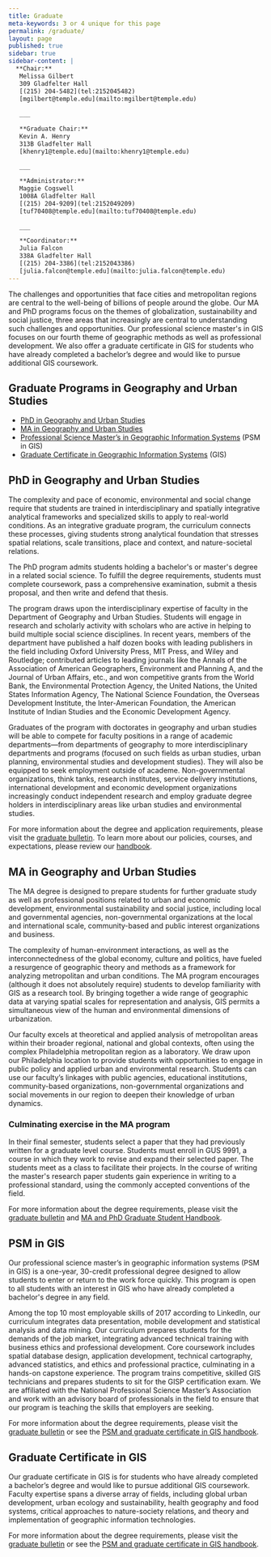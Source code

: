 ```yaml
---
title: Graduate
meta-keywords: 3 or 4 unique for this page
permalink: /graduate/
layout: page
published: true
sidebar: true
sidebar-content: |
  **Chair:**  
   Melissa Gilbert  
   309 Gladfelter Hall  
   [(215) 204-5482](tel:2152045482)  
   [mgilbert@temple.edu](mailto:mgilbert@temple.edu)  
   
   ___
   
   **Graduate Chair:**  
   Kevin A. Henry  
   313B Gladfelter Hall    
   [khenry1@temple.edu](mailto:khenry1@temple.edu)  
   
   ___

   **Administrator:**  
   Maggie Cogswell  
   1008A Gladfelter Hall    
   [(215) 204-9209](tel:2152049209)   
   [tuf70408@temple.edu](mailto:tuf70408@temple.edu)   
   
   ___

   **Coordinator:**  
   Julia Falcon  
   338A Gladfelter Hall    
   [(215) 204-3386](tel:2152043386)   
   [julia.falcon@temple.edu](mailto:julia.falcon@temple.edu)
---
```


The challenges and opportunities that face cities and metropolitan regions are central to the well-being of billions of people around the globe. Our MA and PhD programs focus on the themes of globalization, sustainability and social justice, three areas that increasingly are central to understanding such challenges and opportunities. Our professional science master's in GIS focuses on our fourth theme of geographic methods as well as professional development. We also offer a graduate certificate in GIS for students who have already completed a bachelor’s degree and would like to pursue additional GIS coursework.

## Graduate Programs in Geography and Urban Studies

- [PhD in Geography and Urban Studies](#phd-in-geography-and-urban-studies)
- [MA in Geography and Urban Studies](#ma-in-geography-and-urban-studies)
- [Professional Science Master’s in Geographic Information Systems](#psm-in-gis) (PSM in GIS)
- [Graduate Certificate in Geographic Information Systems](#graduate-certificate-in-gis) (GIS)

## PhD in Geography and Urban Studies

The complexity and pace of economic, environmental and social change require that students are trained in interdisciplinary and spatially integrative analytical frameworks and specialized skills to apply to real-world conditions. As an integrative graduate program, the curriculum connects these processes, giving students strong analytical foundation that stresses spatial relations, scale transitions, place and context, and nature-societal relations.

The PhD program admits students holding a bachelor's or master's degree in a related social science. To fulfill the degree requirements, students must complete coursework, pass a comprehensive examination, submit a thesis proposal, and then write and defend that thesis. 

The program draws upon the interdisciplinary expertise of faculty in the Department of Geography and Urban Studies. Students will engage in research and scholarly activity with scholars who are active in helping to build multiple social science disciplines. In recent years, members of the department have published a half dozen books with leading publishers in the field including Oxford University Press, MIT Press, and Wiley and Routledge; contributed articles to leading journals like the Annals of the Association of American Geographers, Environment and Planning A, and the Journal of Urban Affairs, etc., and won competitive grants from the World Bank, the Environmental Protection Agency, the United Nations, the United States Information Agency, The National Science Foundation, the Overseas Development Institute, the Inter-American Foundation, the American Institute of Indian Studies and the Economic Development Agency.

Graduates of the program with doctorates in geography and urban studies will be able to compete for faculty positions in a range of academic departments—from departments of geography to more interdisciplinary departments and programs (focused on such fields as urban studies, urban planning, environmental studies and development studies). They will also be equipped to seek employment outside of academe. Non-governmental organizations, think tanks, research institutes, service delivery institutions, international development and economic development organizations increasingly conduct independent research and employ graduate degree holders in interdisciplinary areas like urban studies and environmental studies.

For more information about the degree and application requirements, please visit the [graduate bulletin](http://bulletin.temple.edu/graduate/scd/cla/geography-urban-studies-phd/). To learn more about our policies, courses, and expectations, please review our [handbook](https://liberalarts.temple.edu/sites/liberalarts/files/GUSgraduatehandbook2017-2018.pdf).

## MA in Geography and Urban Studies

The MA degree is designed to prepare students for further graduate study as well as professional positions related to urban and economic development, environmental sustainability and social justice, including local and governmental agencies, non-governmental organizations at the local and international scale, community-based and public interest organizations and business.

The complexity of human-environment interactions, as well as the interconnectedness of the global economy, culture and politics, have fueled a resurgence of geographic theory and methods as a framework for analyzing metropolitan and urban conditions. The MA program encourages (although it does not absolutely require) students to develop familiarity with GIS as a research tool. By bringing together a wide range of geographic data at varying spatial scales for representation and analysis, GIS permits a simultaneous view of the human and environmental dimensions of urbanization.

Our faculty excels at theoretical and applied analysis of metropolitan areas within their broader regional, national and global contexts, often using the complex Philadelphia metropolitan region as a laboratory. We draw upon our Philadelphia location to provide students with opportunities to engage in public policy and applied urban and environmental research. Students can use our faculty’s linkages with public agencies, educational institutions, community-based organizations, non-governmental organizations and social movements in our region to deepen their knowledge of urban dynamics.

### Culminating exercise in the MA program

In their final semester, students select a paper that they had previously written for a graduate level course. Students must enroll in GUS 9991, a course in which they work to revise and expand their selected paper. The students meet as a class to facilitate their projects. In the course of writing the master's research paper students gain experience in writing to a professional standard, using the commonly accepted conventions of the field.

For more information about the degree requirements, please visit the [graduate bulletin](http://bulletin.temple.edu/graduate/scd/cla/geography-urban-studies-ma/) and [MA and PhD Graduate Student Handbook](https://liberalarts.temple.edu/sites/liberalarts/files/GUSgraduatehandbook2017-2018.pdf).

## PSM in GIS

Our professional science master’s in geographic information systems (PSM in GIS) is a one-year, 30-credit professional degree designed to allow students to enter or return to the work force quickly. This program is open to all students with an interest in GIS who have already completed a bachelor's degree in any field.

Among the top 10 most employable skills of 2017 according to LinkedIn, our curriculum integrates data presentation, mobile development and statistical analysis and data mining. Our curriculum prepares students for the demands of the job market, integrating advanced technical training with business ethics and professional development. Core coursework includes spatial database design, application development, technical cartography, advanced statistics, and ethics and professional practice, culminating in a hands-on capstone experience. The program trains competitive, skilled GIS technicians and prepares students to sit for the GISP certification exam. We are affiliated with the National Professional Science Master’s Association and work with an advisory board of professionals in the field to ensure that our program is teaching the skills that employers are seeking.

For more information about the degree requirements, please visit the [graduate bulletin](http://bulletin.temple.edu/graduate/scd/cla/geographic-information-systems-psm/) or see the [PSM and graduate certificate in GIS handbook](http://www.cla.temple.edu/gus/files/2014/10/Handbook-for-PSM-and-Certificate-in-GIS-2016-2017.pdf).

## Graduate Certificate in GIS

Our graduate certificate in GIS is for students who have already completed a bachelor’s degree and would like to pursue additional GIS coursework. Faculty expertise spans a diverse array of fields, including global urban development, urban ecology and sustainability, health geography and food systems, critical approaches to nature-society relations, and theory and implementation of geographic information technologies.

For more information about the degree requirements, please visit the [graduate bulletin](http://bulletin.temple.edu/graduate/scd/cla/geographic-information-systems-certificate/) or see the [PSM and graduate certificate in GIS handbook](http://www.cla.temple.edu/gus/files/2014/10/Handbook-for-PSM-and-Certificate-in-GIS-2016-2017.pdf).


